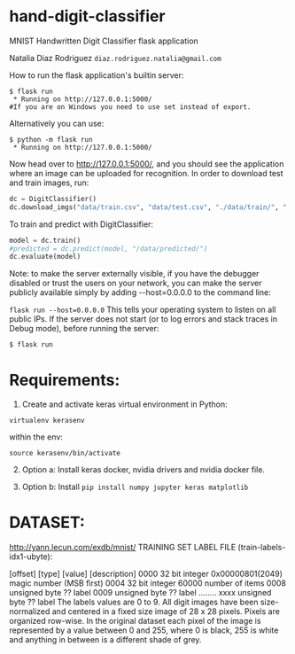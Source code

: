 # hand-digit-classifier

MNIST Handwritten Digit Classifier flask application

Natalia Diaz Rodriguez ```diaz.rodriguez.natalia@gmail.com```


How to run the flask application's builtin server:

```$ export FLASK_APP=digit_recognition.py
$ flask run
 * Running on http://127.0.0.1:5000/
#If you are on Windows you need to use set instead of export.
```

Alternatively you can use:

```$ export FLASK_APP=digit_recognition.py
$ python -m flask run
 * Running on http://127.0.0.1:5000/
 ```

Now head over to http://127.0.0.1:5000/, and you should see the application where an image can be uploaded for recognition. In order to download test and train images, run:

```python
dc = DigitClassifier()
dc.download_imgs("data/train.csv", "data/test.csv", "./data/train/", "./data/test/")
```
To train and predict with DigitClassifier:

```python
model = dc.train()
#predicted = dc.predict(model, "/data/predicted/")
dc.evaluate(model)
```



Note: to make the server externally visible, if you have the debugger disabled or trust the users on your network, you can make the server publicly available simply by adding --host=0.0.0.0 to the command line:

```flask run --host=0.0.0.0```
This tells your operating system to listen on all public IPs. If the server does not start (or to log errors and stack traces in Debug mode), before running the server:

```$ export FLASK_DEBUG=1
$ flask run
```





# Requirements:
1. Create and activate keras virtual environment in Python:

```virtualenv kerasenv```

within the env:

```source kerasenv/bin/activate```

2. Option a: Install keras docker, nvidia drivers and nvidia docker file.

2. Option b: Install
```pip install numpy jupyter keras matplotlib```





# DATASET:
http://yann.lecun.com/exdb/mnist/
TRAINING SET LABEL FILE (train-labels-idx1-ubyte):

[offset] [type]          [value]          [description]
0000     32 bit integer  0x00000801(2049) magic number (MSB first)
0004     32 bit integer  60000            number of items
0008     unsigned byte   ??               label
0009     unsigned byte   ??               label
........
xxxx     unsigned byte   ??               label
The labels values are 0 to 9.
All digit images have been size-normalized and centered in a fixed size image
of 28 x 28 pixels. Pixels are organized row-wise. In the original dataset
each pixel of the image is represented by a value between 0 and 255,
where 0 is black, 255 is white and anything in between is a different shade of grey.

